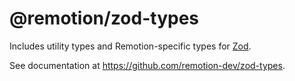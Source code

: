 # @remotion/zod-types

Includes utility types and Remotion-specific types for [Zod](https://github.com/colinhacks/zod).

See documentation at https://github.com/remotion-dev/zod-types.
